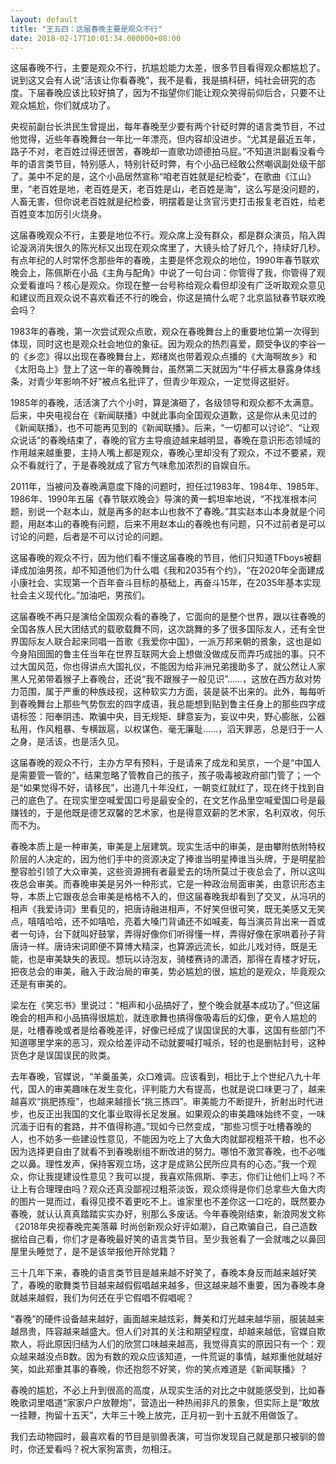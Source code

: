 ```yaml
---
layout: default
title: "王五四：这届春晚主要是观众不行"
date: 2018-02-17T10:01:34.000000+08:00
---
```


这届春晚不行，主要是观众不行，抗尴尬能力太差，很多节目看得观众都尴尬了。说到这又会有人说“活该让你看春晚”，我不是看，我是搞科研，纯社会研究的态度。下届春晚应该比较好搞了，因为不指望你们能让观众笑得前仰后合，只要不让观众尴尬，你们就成功了。

央视前副台长洪民生曾提出，每年春晚至少要有两个针砭时弊的语言类节目，不过他觉得，近些年春晚舞台一年比一年漂亮，但内容却没进步。“尤其是最近五年，路子不对，老百姓过得还很苦，春晚却一直歌功颂德拍马屁。”不知道洪副看没看今年的语言类节目，特别感人，特别针砭时弊，有个小品已经敢公然嘲讽副处级干部了。美中不足的是，这个小品居然宣称“咱老百姓就是纪检委”，在歌曲《江山》里，“老百姓是地，老百姓是天，老百姓是山，老百姓是海”，这么写是没问题的，人畜无害，但你说老百姓就是纪检委，明摆着是让贪官污吏打击报复老百姓，给老百姓变本加厉引火烧身。

这届春晚观众不行，主要是地位不行。观众席上没有群众，都是群众演员，陷入舆论漩涡消失很久的陈光标又出现在观众席里了，大镜头给了好几个，持续好几秒。有点年纪的人时常怀念那些年的春晚，主要是怀念观众的地位，1990年春节联欢晚会上，陈佩斯在小品《主角与配角》中说了一句台词：你管得了我，你管得了观众爱看谁吗？核心是观众。你现在整一台号称给观众看但却没有广泛听取观众意见和建议而且观众说不喜欢看还不行的晚会，你这是搞什么呢？北京监狱春节联欢晚会吗？

1983年的春晚，第一次尝试观众点歌，观众在春晚舞台上的重要地位第一次得到体现，同时这也是观众社会地位的象征。因为观众的热烈喜爱，颇受争议的李谷一的《乡恋》得以出现在春晚舞台上，郑绪岚也带着观众点播的《大海啊故乡》和《太阳岛上》登上了这一年的春晚舞台，虽然第二天就因为“牛仔裤太暴露身体线条，对青少年影响不好”被点名批评了，但青少年观众，一定觉得这挺好。

1985年的春晚，活活演了六个小时，算是演砸了，各级领导和观众都不太满意。后来，中央电视台在《新闻联播》中就此事向全国观众道歉，这是你从未见过的《新闻联播》，也不可能再见到的《新闻联播》。后来，“一切都可以讨论”、“让观众说话”的春晚结束了，春晚的官方主导痕迹越来越明显，春晚在意识形态领域的作用越来越重要，主持人嘴上都是观众，春晚心里却没有了观众，不过不要紧，观众不看就行了，于是春晚就成了官方气味愈加浓烈的自娱自乐。

2011年，当被问及春晚满意度下降的问题时，担任过1983年、1984年、1985年、1986年、1990年五届《春节联欢晚会》导演的黄一鹤坦率地说，“不找准根本问题，别说一个赵本山，就是再多的赵本山也救不了春晚。”其实赵本山本身就是个问题，用赵本山的春晚有问题，后来不用赵本山的春晚也有问题，只不过前者是可以讨论的问题，后者是不可以讨论的问题。

这届春晚的观众不行，因为他们看不懂这届春晚的节目，他们只知道TFboys被翻译成加油男孩，却不知道他们为什么唱《我和2035有个约》，“在2020年全面建成小康社会、实现第一个百年奋斗目标的基础上，再奋斗15年，在2035年基本实现社会主义现代化。”加油吧，男孩们。

这届春晚不再只是演给全国观众看的春晚了，它面向的是整个世界，跟以往春晚的全国各族人民大团结式的载歌载舞不同，这次跳舞的多了很多国际友人，还有全世界国际友人联合起来同唱一首歌《我爱你中国》，一派万邦来朝的景象，这也是如今身陷囹圄的鲁主任当年在世界互联网大会上想做没做成反而弄巧成拙的事。只不过大国风范，你也得讲点大国礼仪，不能因为给非洲兄弟援助多了，就公然让人家黑人兄弟带着猴子上春晚台，还说“我不跟猴子一般见识”……，这放在西方敌对势力范围，属于严重的种族歧视，这种软实力方面，装是装不出来的。此外，每每听到春晚舞台上那些气势恢宏的四字成语，我总能想到贴到鲁主任身上的那些四字成语标签：阳奉阴违、欺骗中央，目无规矩、肆意妄为，妄议中央，野心膨胀，公器私用，作风粗暴、专横跋扈，以权谋色、毫无廉耻……，滔天罪恶，总是归于一人之身，是活该，也是活久见。

这届春晚的观众不行，主办方早有预料，于是请来了成龙和吴京，一个是“中国人是需要管一管的”，结果忽略了管教自己的孩子，孩子吸毒被政府部门管了；一个是“如果觉得不好，请移民”，出道几十年没红，一朝变红就红了，现在终于找到自己的底色了。在现实里空喊爱国口号是最安全的，在文艺作品里空喊爱国口号是最赚钱的，于是他既是德艺双馨的艺术家，也是得意双薪的艺术家，名利双收，何乐而不为。

春晚本质上是一种审美，审美是上层建筑。现实生活中的审美，是由攀附依附特权阶层的人决定的，因为他们手中的资源决定了捧谁当明星捧谁当头牌，于是明星脸整容脸引领了大众审美，这些资源拥有者最爱去的场所莫过于夜总会了，所以这叫夜总会审美。而春晚审美是另外一种形式，它是一种政治局面审美，由意识形态主导，本质上它跟夜总会审美是格格不入的，但这届春晚我却看到了交叉，从冯巩的相声《我爱诗词》里看见的，把唐诗融进相声，不好笑但很可笑，既无美感又无笑点，嘻嘻哈哈，还不如嘻哈，亮着大嗓门背诵还不如喊麦，每当演员背出来一首或者一句诗，台下就叫好鼓掌，弄得好像你们听得懂一样，弄得好像在家哄着孙子背唐诗一样。唐诗宋词即便不算博大精深，也算源远流长，如此儿戏对待，既是无能，也是审美缺失的表现。想玩以诗泡友，骑楼赛诗的潇洒，那得在青楼才好玩，把夜总会的审美，融入于政治局的审美，势必尴尬的很，尴尬的是观众，毕竟观众还是有审美的。

梁左在《笑忘书》里说过：“相声和小品搞好了，整个晚会就基本成功了。”但这届晚会的相声和小品搞得很尴尬，就连歌舞也搞得像吸毒后的幻像，更令人尴尬的是，吐槽春晚或者是给春晚差评，好像已经成了误国误民的大事，这国有些部门不知道哪里学来的恶习，观众给差评动不动就要喊打喊杀，轻的也是删帖封号，这种货色才是误国误民的败类。

去年春晚，官媒说，“羊羹虽美，众口难调。应该看到，相比于上个世纪八九十年代，国人的审美趣味在发生变化，评判能力大有提高，也就是说口味更刁了，越来越喜欢“挑肥拣瘦”，也越来越擅长“挑三拣四”。审美能力不断提升，折射出时代进步，也反正出我国的文化事业取得长足发展。如果观众的审美趣味始终不变，一味沉湎于旧有的套路，并不值得称道。”现如今已然变成，“那些习惯于吐槽春晚的人，也不妨多一些建设性意见，不能因为吃上了大鱼大肉就鄙视粗茶干粮，也不必因为选择更自由了就看不到春晚剧组不断改进的努力。哪怕不激赏春晚，也不必嗤之以鼻。理性发声，保持客观立场，这才是成熟公民所应具有的心态。”我一个观众，你让我提建设性意见？我可以提，我喜欢陈佩斯、李志，你们让他们上吗？不让上有合理理由吗？观众还真没鄙视过粗茶淡饭，观众烦得是你们总拿些大鱼大肉的图片一晃而过，看得见摸不着更吃不上。谁家里也不差你这一口吃的，既然要办春晚，就认认真真踏踏实实办好，别那么多废话。今年春晚刚结束，新浪网发文称《2018年央视春晚完美落幕 时尚创新观众好评如潮》，自己欺骗自己，自己造数据给自己看，你们才是春晚最好笑的语言类节目。至少我爸看了一会就嗤之以鼻回屋里头睡觉了，是不是该举报他开除党籍？

三十几年下来，春晚的语言类节目是越来越不好笑了，春晚本身反而越来越好笑了，春晚的歌舞类节目越来越假假唱越来越多，但这越来越不重要，因为春晚本身就越来越假，我们为何还在乎它假唱不假唱呢？

“春晚”的硬件设备越来越好，画面越来越炫彩，舞美和灯光越来越华丽，服装越来越昂贵，阵容越来越盛大。但人们对其的关注和期望程度，却越来越低，官媒自欺欺人，将此原因归结为人们的欣赏口味越来越高，我觉得真实的原因只有一个：观众越来越没点B数。因为有数的观众应该知道，一件荒诞的事情，越郑重他就越好笑，如此郑重其事的春晚，你还抱怨不好笑，你的笑点难道是《新闻联播》？

春晚的尴尬，不必上升到很高的高度，从现实生活的对比之中就能感受到，比如春晚歌词里唱道“家家户户放鞭炮”，营造出一种热闹非凡的景象，但实际上是“敢放一挂鞭，拘留十五天”，大年三十晚上放完，正月初一到十五就不用做饭了。

我们去动物园时，最喜欢看的节目是驯兽表演，可当你发现自己就是那只被驯的兽时，你还爱看吗？祝大家狗富贵，勿相汪。


